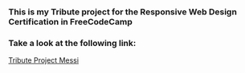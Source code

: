 <h3>This is my Tribute project for the Responsive Web Design Certification in FreeCodeCamp</h3>

<h3>Take a look at the following link:</h3>

<a href="https://4rch1tect.github.io/Tribute_Project_Messi/" target="_blank" >Tribute Project Messi<a>
